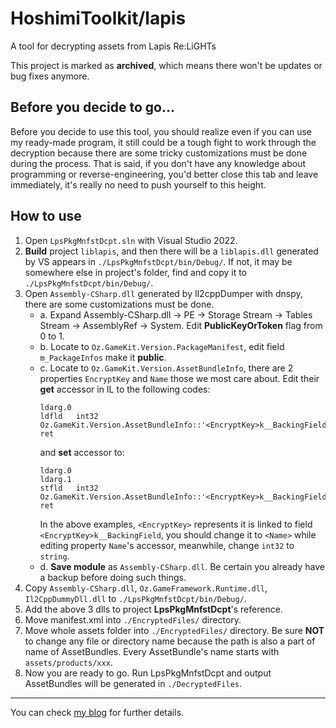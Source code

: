 # HoshimiToolkit/lapis
A tool for decrypting assets from Lapis Re:LiGHTs 

This project is marked as **archived**, which means there won't be updates or bug fixes anymore.

## Before you decide to go...
Before you decide to use this tool, you should realize even if you can use my ready-made program, it still could be a tough fight to work through the decryption because there are some tricky customizations must be done during the process. That is said, if you don't have any knowledge about programming or reverse-engineering, you'd better close this tab and leave immediately, it's really no need to push yourself to this height. 

## How to use
1. Open `LpsPkgMnfstDcpt.sln` with Visual Studio 2022. 
2. **Build** project `liblapis`, and then there will be a `liblapis.dll` generated by VS appears in `./LpsPkgMnfstDcpt/bin/Debug/`. If not, it may be somewhere else in project's folder, find and copy it to `./LpsPkgMnfstDcpt/bin/Debug/`. 
3. Open `Assembly-CSharp.dll` generated by Il2cppDumper with dnspy, there are some customizations must be done. 
    - a. Expand Assembly-CSharp.dll -> PE -> Storage Stream -> Tables Stream -> AssemblyRef -> System. Edit **PublicKeyOrToken** flag from 0 to 1. 
    - b. Locate to `Oz.GameKit.Version.PackageManifest`, edit field `m_PackageInfos` make it **public**. 
    - c. Locate to `Oz.GameKit.Version.AssetBundleInfo`, there are 2 properties `EncryptKey` and `Name` those we most care about. Edit their **get** accessor in IL to the following codes: 
        ```
        ldarg.0
        ldfld	int32 Oz.GameKit.Version.AssetBundleInfo::'<EncryptKey>k__BackingField'
        ret
        ```
        and **set** accessor to: 
        ```
        ldarg.0
        ldarg.1
        stfld	int32 Oz.GameKit.Version.AssetBundleInfo::'<EncryptKey>k__BackingField'
        ret
        ```
        In the above examples, `<EncryptKey>` represents it is linked to field `<EncryptKey>k__BackingField`, you should change it to `<Name>` while editing property `Name`'s accessor, meanwhile, change `int32` to `string`. 
    - d. **Save module** as `Assembly-CSharp.dll`. Be certain you already have a backup before doing such things. 
4. Copy `Assembly-CSharp.dll`, `Oz.GameFramework.Runtime.dll`, `Il2CppDummyDll.dll` to `./LpsPkgMnfstDcpt/bin/Debug/`. 
5. Add the above 3 dlls to project **LpsPkgMnfstDcpt**'s reference. 
6. Move manifest.xml into `./EncryptedFiles/` directory. 
7. Move whole assets folder into `./EncryptedFiles/` directory. Be sure **NOT** to change any file or directory name because the path is also a part of name of AssetBundles. Every AssetBundle's name starts with `assets/products/xxx`.  
8. Now you are ready to go. Run LpsPkgMnfstDcpt and output AssetBundles will be generated in `./DecryptedFiles`. 

---
You can check [my blog](https://malitsplus.blogspot.com/2022/01/lapis-relights.html) for further details. 
